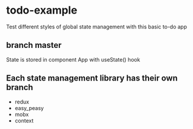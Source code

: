 # todo-example

Test different styles of global state management with this basic to-do app

## branch master

State is stored in component App with useState() hook

## Each state management library has their own branch

- redux
- easy_peasy
- mobx
- context
